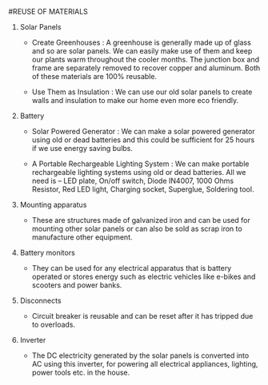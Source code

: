 #REUSE OF MATERIALS

1) Solar Panels 

    - Create Greenhouses : A greenhouse is generally made up of glass and so are solar panels. We can easily make use of them and keep our plants warm throughout the cooler months. The junction box and frame are separately removed to recover copper and aluminum. Both of these materials are 100% reusable.
    
     - Use Them as Insulation : We can use our old solar panels to create walls and insulation to make our home even more eco friendly.
    
2) Battery 

    - Solar Powered Generator : We can make a solar powered generator using old or dead batteries and this could be sufficient for 25 hours if we use energy saving bulbs.
    
    - A Portable Rechargeable Lighting System : We can make portable rechargeable lighting systems using old or dead batteries. All we need is – LED plate, On/off switch, Diode IN4007, 1000 Ohms Resistor, Red LED light, Charging socket, Superglue, Soldering tool.

3) Mounting apparatus

    - These are structures made of galvanized iron and can be used for mounting other solar panels or can also be sold as scrap iron to manufacture other equipment.

4) Battery monitors

    - They can be used for any electrical apparatus that is battery operated or stores energy such as electric vehicles like e-bikes and scooters and power banks.
 
5) Disconnects
    
    - Circuit breaker is reusable and can be reset after it has tripped due to overloads.

6) Inverter
    
    - The DC electricity generated by the solar panels is converted into AC using this inverter, for powering all electrical appliances, lighting, power tools etc. in the house.

